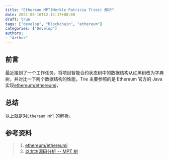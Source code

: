 ```yaml
---
title: "Ethereum MPT(Merkle Patricia Tries) 解析"
date: 2021-08-16T12:12:17+08:00
draft: true 
tags: ["develop", "blockchain", "ethereum"]
categories: ["Develop"]
authors:
- "Arthur"
---
```


## 前言

最近接到了一个工作任务，将项目智能合约状态树中的数据结构从红黑树改为字典树，并对比一下两个数据结构的性能，Trie 主要参照的是 Ethereum 官方的 Java 实现[ethereum/ethereumj](https://github.com/ethereum/ethereumj/tree/develop/ethereumj-core/src/main/java/org/ethereum/trie)，

## 总结

以上就是对`Ethereum MPT` 的解析。

## 参考资料

> 1. [ethereum/ethereumj](https://github.com/ethereum/ethereumj/tree/develop/ethereumj-core/src/main/java/org/ethereum/trie)
> 2. [以太坊源码分析 -- MPT 树](https://segmentfault.com/a/1190000016050921)